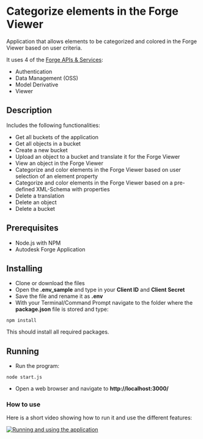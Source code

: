 # Categorize elements in the Forge Viewer

Application that allows elements to be categorized and colored in the Forge Viewer based on user criteria.

It uses 4 of the [Forge APIs & Services](https://forge.autodesk.com/developer/documentation):
- Authentication
- Data Management (OSS)
- Model Derivative
- Viewer

## Description

Includes the following functionalities:
- Get all buckets of the application
- Get all objects in a bucket
- Create a new bucket
- Upload an object to a bucket and translate it for the Forge Viewer
- View an object in the Forge Viewer
- Categorize and color elements in the Forge Viewer based on user selection of an element property
- Categorize and color elements in the Forge Viewer based on a pre-defined XML-Schema with properties
- Delete a translation
- Delete an object
- Delete a bucket

## Prerequisites

- Node.js with NPM
- Autodesk Forge Application

## Installing

- Clone or download the files
- Open the **.env_sample** and type in your **Client ID** and **Client Secret**
- Save the file and rename it as **.env**
- With your Terminal/Command Prompt navigate to the folder where the **package.json** file is stored and type:

```
npm install
```

This should install all required packages.

## Running

- Run the program:

```
node start.js
```

- Open a web browser and navigate to **http://localhost:3000/**

### How to use

Here is a short video showing how to run it and use the different features:


[![Running and using the application](https://img.youtube.com/vi/abfSMBIMFJQ/0.jpg)](https://youtu.be/abfSMBIMFJQ)